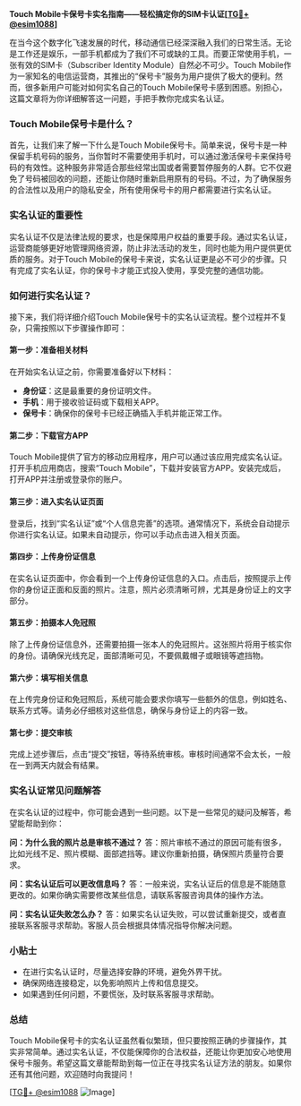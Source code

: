 **Touch Mobile卡保号卡实名指南——轻松搞定你的SIM卡认证[[TG💪+ @esim1088](https://t.me/s/esim1088)]**

在当今这个数字化飞速发展的时代，移动通信已经深深融入我们的日常生活。无论是工作还是娱乐，一部手机都成为了我们不可或缺的工具。而要正常使用手机，一张有效的SIM卡（Subscriber Identity Module）自然必不可少。Touch Mobile作为一家知名的电信运营商，其推出的“保号卡”服务为用户提供了极大的便利。然而，很多新用户可能对如何实名自己的Touch Mobile保号卡感到困惑。别担心，这篇文章将为你详细解答这一问题，手把手教你完成实名认证。

### Touch Mobile保号卡是什么？

首先，让我们来了解一下什么是Touch Mobile保号卡。简单来说，保号卡是一种保留手机号码的服务，当你暂时不需要使用手机时，可以通过激活保号卡来保持号码的有效性。这种服务非常适合那些经常出国或者需要暂停服务的人群。它不仅避免了号码被回收的问题，还能让你随时重新启用原有的号码。不过，为了确保服务的合法性以及用户的隐私安全，所有使用保号卡的用户都需要进行实名认证。

### 实名认证的重要性

实名认证不仅是法律法规的要求，也是保障用户权益的重要手段。通过实名认证，运营商能够更好地管理网络资源，防止非法活动的发生，同时也能为用户提供更优质的服务。对于Touch Mobile的保号卡来说，实名认证更是必不可少的步骤。只有完成了实名认证，你的保号卡才能正式投入使用，享受完整的通信功能。

### 如何进行实名认证？

接下来，我们将详细介绍Touch Mobile保号卡的实名认证流程。整个过程并不复杂，只需按照以下步骤操作即可：

#### 第一步：准备相关材料

在开始实名认证之前，你需要准备好以下材料：
- **身份证**：这是最重要的身份证明文件。
- **手机**：用于接收验证码或下载相关APP。
- **保号卡**：确保你的保号卡已经正确插入手机并能正常工作。

#### 第二步：下载官方APP

Touch Mobile提供了官方的移动应用程序，用户可以通过该应用完成实名认证。打开手机应用商店，搜索“Touch Mobile”，下载并安装官方APP。安装完成后，打开APP并注册或登录你的账户。

#### 第三步：进入实名认证页面

登录后，找到“实名认证”或“个人信息完善”的选项。通常情况下，系统会自动提示你进行实名认证。如果未自动提示，你可以手动点击进入相关页面。

#### 第四步：上传身份证信息

在实名认证页面中，你会看到一个上传身份证信息的入口。点击后，按照提示上传你的身份证正面和反面的照片。注意，照片必须清晰可辨，尤其是身份证上的文字部分。

#### 第五步：拍摄本人免冠照

除了上传身份证信息外，还需要拍摄一张本人的免冠照片。这张照片将用于核实你的身份。请确保光线充足，面部清晰可见，不要佩戴帽子或眼镜等遮挡物。

#### 第六步：填写相关信息

在上传完身份证和免冠照后，系统可能会要求你填写一些额外的信息，例如姓名、联系方式等。请务必仔细核对这些信息，确保与身份证上的内容一致。

#### 第七步：提交审核

完成上述步骤后，点击“提交”按钮，等待系统审核。审核时间通常不会太长，一般在一到两天内就会有结果。

### 实名认证常见问题解答

在实名认证的过程中，你可能会遇到一些问题。以下是一些常见的疑问及解答，希望能帮助到你：

**问：为什么我的照片总是审核不通过？**
答：照片审核不通过的原因可能有很多，比如光线不足、照片模糊、面部遮挡等。建议你重新拍摄，确保照片质量符合要求。

**问：实名认证后可以更改信息吗？**
答：一般来说，实名认证后的信息是不能随意更改的。如果你确实需要修改某些信息，请联系客服咨询具体的操作方法。

**问：实名认证失败怎么办？**
答：如果实名认证失败，可以尝试重新提交，或者直接联系客服寻求帮助。客服人员会根据具体情况指导你解决问题。

### 小贴士

- 在进行实名认证时，尽量选择安静的环境，避免外界干扰。
- 确保网络连接稳定，以免影响照片上传和信息提交。
- 如果遇到任何问题，不要慌张，及时联系客服寻求帮助。

### 总结

Touch Mobile保号卡的实名认证虽然看似繁琐，但只要按照正确的步骤操作，其实非常简单。通过实名认证，不仅能保障你的合法权益，还能让你更加安心地使用保号卡服务。希望这篇文章能帮助到每一位正在寻找实名认证方法的朋友。如果你还有其他问题，欢迎随时向我提问！

[[TG💪+ @esim1088](https://t.me/s/esim1088) ![Image](https://i.postimg.cc/4NQfJmqS/Snipaste-2025-05-13-00-14-12.png)]